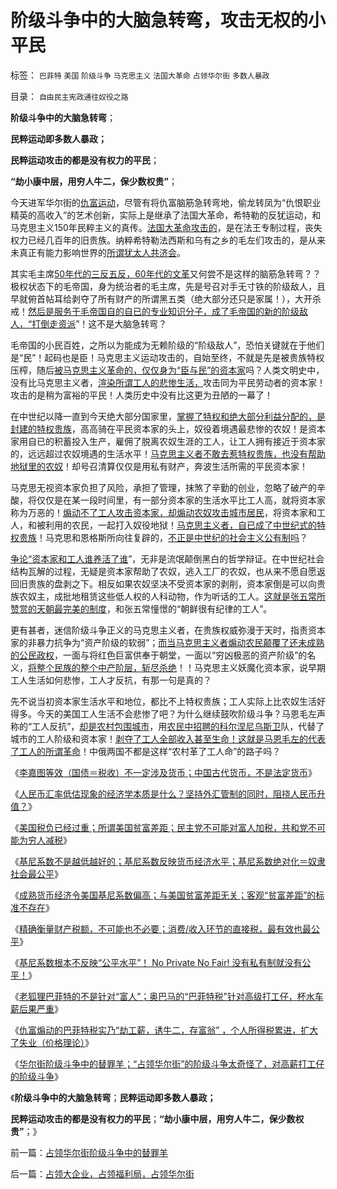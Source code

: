 # 阶级斗争中的大脑急转弯，攻击无权的小平民

标签： `巴菲特` `美国` `阶级斗争` `马克思主义` `法国大革命` `占领华尔街` `多数人暴政` 

目录： `自由民主宪政通往奴役之路`

**阶级斗争中的大脑急转弯**；

**民粹运动即多数人暴政；**

**民粹运动攻击的都是没有权力的平民**；

**“劫小康中层，用穷人牛二，保少数权贵”**；

今天进军华尔街的[仇富运动](../../../2010/3/1/要均贫富后才能民主吗？.md)，尽管有将仇富脑筋急转弯地，偷龙转凤为“仇恨职业精英的高收入”的艺术创新，实际上是继承了法国大革命，希特勒的反犹运动，和马克思主义150年民粹主义的真传。[法国大革命攻击的](../../../2011/8/30/纳粹法国打败了犹太德国，民粹暴行针对无权小民.md)，是在法王专制过程，丧失权力已经几百年的旧贵族。纳粹希特勒法西斯和乌有之乡的毛左们攻击的，是从来未真正有能力影响世界的[所谓犹太人共济会](../../../2011/8/28/华人和犹太人的“万恶的资本”是从那里积累的？.md)。

其实毛主席[50年代的三反五反，60年代的文革](../../../2009/11/12/小农意识的暴力倾向和文革.md)又何尝不是这样的脑筋急转弯？？极权状态下的毛帝国，身为统治者的毛主席，先是号召对手无寸铁的阶级敌人，且早就俯首帖耳给剥夺了所有财产的所谓黑五类（绝大部分还只是家属！），大开杀戒！[然后是服务于毛帝国自的自已的专业知识分子，成了毛帝国的新的阶级敌人，“打倒走资派](../../../2009/7/3/看看毛主席是怎样发动文革反腐的.md)”！这不是大脑急转弯？

毛帝国的小民百姓，之所以为能成为无赖阶级的“阶级敌人”，恐怕关键就在于他们是“民”！起码也是臣！马克思主义运动攻击的，自始至终，不就是先是被贵族特权压榨，随后[被马克思主义革命的，仅仅身为“臣与民”的资本家](../../../2009/9/18/社会三权利益博羿的二对一组合.md)吗？人类文明史中，没有比马克思主义者，[渲染所谓工人的悲惨生活，](../../../2009/12/30/自造伪证循环的马恩“历史唯物主义”.md)攻击同为平民劳动者的资本家！攻击的是稍为富裕的平民！人类历史中没有比这更为丑陋的一幕了！

在中世纪以降一直到今天绝大部分国家里，[掌握了特权和绝大部分利益分配的，是封建的特权贵族](../../../2011/8/28/犹太人高利贷的主顾是谁？犹太人真的有钱吗？.md)，高高骑在平民资本家的头上，奴役着境遇最悲惨的农奴！是资本家用自已的积蓄投入生产，雇佣了脱离农奴生涯的工人，让工人拥有接近于资本家的，远远超过农奴境遇的生活水平！[马克思主义者不敢去惹特权贵族，也没有帮助地狱里的农奴](../../../2011/7/10/彻头彻尾的《通往奴役之路》.md)！却号召清算仅仅是用私有财产，奔波生活所需的平民资本家！

马克思无视资本家负担了风险，承担了管理，抹煞了辛勤的创业，忽略了破产的辛酸，将仅仅是在某一段时间里，有一部分资本家的生活水平比工人高，就将资本家称为万恶的！[煽动不了工人攻击资本家，却煽动农奴攻击城市居民](../../../2010/9/18/罗马帝国的狗腿子工具阶级.md)，将资本家和工人，和被利用的农民，一起打入奴役地狱！[马克思主义者，自已成了中世纪式的特权贵族](../../../2009/7/15/为什么反左就是反腐败？反毛左反腐效益最高？.md)！马克思和恩格斯所向往复辟的，[不正是中世纪的社会主义公有制吗](../../../2011/2/3/马克思早就向（短缺原理＋边际原理）彻底投降了.md)？

[争论“资本家和工人谁养活了谁](../../../2009/10/14/劳资公平交易谁养活了谁.md)”，无非是流氓颠倒黑白的哲学辩证。在中世纪社会结构瓦解的过程，无疑是资本家帮助了农奴，逃入工厂的农奴，也从来不愿自愿返回旧贵族的盘剥之下。相反如果农奴坚决不受资本家的剥削，资本家倒是可以向贵族农奴主，成批地租赁这些低人权的人科动物，作为听话的工人。[这就是张五常所赞赏的天朝最完美的制度](../../../2009/10/21/人，鬼.md)，和张五常憧憬的“朝鲜很有纪律的工人”。

更有甚者，迷信阶级斗争正义的马克思主义者，在贵族权威弥漫于天时，指责资本家的非暴力抗争为“资产阶级的软弱”；[而当马克思主义者煽动农民颠覆了还未成熟的公民政权](../../../2010/2/21/小农意识是中国农村的灾星.md)，一面与将红色巨富供奉于朝堂，一面以“穷凶极恶的资产阶级”的名义，[将整个民族的整个中产阶层，斩尽杀绝](../../../2010/12/6/社会的崩溃都是“中产阶级的崩溃”直到人吃人！.md)！！马克思主义妖魔化资本家，说早期工人生活如何悲惨，工人才反抗，有那一句是真的？

先不说当初资本家生活水平和地位，都比不上特权贵族；工人实际上比农奴生活好得多。今天的美国工人生活不会悲惨了吧？为什么继续鼓吹阶级斗争？马恩毛左声称的“工人反抗”，[却是农村包围城市](../../../2009/9/18/农村包围城市只是信仰中的神话.md)，用[农民中招聘的科尔涅尼乌斯卫](../../../2009/8/6/被杀的猴子和被吓的鸡.md)队，代替了城市的工人阶级和资本家！[剥夺了工人全部收入甚至生命！这就是马恩毛左的代表了工人的所谓革命](http://hi.baidu.com/darthchn/blog/item/99acc5d879b49ce038012f74.html)！中俄两国不都是这样“农村革了工人命”的路子吗？

《[李嘉图等效（国债＝税收）不一定涉及货币；中国古代货币，不是法定货币](../../../2011/10/12/李嘉图等效（国债＝税收）的实物税，古钱，国家征用，暴力拆迁.md)》

《[人民币汇率低估现象的经济学本质是什么？坚持外汇管制的同时，阻挠人民币升值？](../../../2011/10/14/人民币低估的经济学本质，看仇美的都是什么人？.md)》

《[美国税负已经过重；所谓美国贫富差距；民主党不可能对富人加税，共和党不可能为穷人减税](../../../2011/10/14/所谓美国贫富差距，没有可信的依据；.md)》

《[基尼系数不是越低越好的；基尼系数反映货币经济水平；基尼系数绝对化＝奴隶社会最公平](../../../2011/10/14/基尼系数绝对化＝奴隶社会最公平.md)》

《[成熟货币经济令美国基尼系数偏高；与美国贫富差距无关；客观“贫富差距”的标准不存在](../../../2011/10/15/客观衡量个人财产“贫富差距”的标准不存在.md)》

《[精确衡量财产税额，不可能也不必要；消费/收入环节的直接税，最有效也最公平](../../../2011/10/15/精确衡量财产税额，不可能，也不必要.md)》

《[基尼系数根本不反映“公平水平”！
No Private No Fair! 没有私有制就没有公平！](../../../2011/10/15/No&nbsp;Private&nbsp;No&nbsp;Fair!&nbsp;没有私有制就没有公平！.md)》

《[老狐狸巴菲特的不是针对“富人”；奥巴马的“巴菲特税”针对高级打工仔，杯水车薪后果严重](../../../2011/10/16/美国仇富运动“富翁不能碰，打工仔收入个个平等”.md)》

《[仇富煽动的巴菲特税实乃“劫工薪，诱牛二，存富翁”
，个人所得税累进，扩大了失业（价格理论）](../../../2011/10/16/美国民粹“劫工薪，诱牛二，存富翁”，扩大了失业！.md)》

《[华尔街阶级斗争中的替罪羊；“占领华尔街”的阶级斗争太奇怪了，对高薪打工仔的阶级斗争](../../../2011/10/16/占领华尔街阶级斗争中的替罪羊.md)》

《**阶级斗争中的大脑急转弯**；**民粹运动即多数人暴政；**

**民粹运动攻击的都是没有权力的平民**；**“劫小康中层，用穷人牛二，保少数权贵”**；》

前一篇：[占领华尔街阶级斗争中的替罪羊](../../../2011/10/16/占领华尔街阶级斗争中的替罪羊.md)

后一篇：[占领大企业，占领福利局，占领华尔街](../../../2011/10/17/占领大企业，占领福利局，占领华尔街.md)